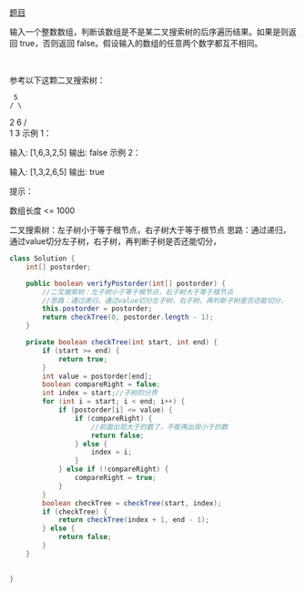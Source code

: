 [题目](https://leetcode-cn.com/problems/er-cha-sou-suo-shu-de-hou-xu-bian-li-xu-lie-lcof/)

输入一个整数数组，判断该数组是不是某二叉搜索树的后序遍历结果。如果是则返回 true，否则返回 false。假设输入的数组的任意两个数字都互不相同。

 

参考以下这颗二叉搜索树：

     5
    / \
   2   6
  / \
 1   3
示例 1：

输入: [1,6,3,2,5]
输出: false
示例 2：

输入: [1,3,2,6,5]
输出: true
 

提示：

数组长度 <= 1000

二叉搜索树：左子树小于等于根节点，右子树大于等于根节点
思路：通过递归，通过value切分左子树，右子树，再判断子树是否还能切分，

```java
class Solution {
    int[] postorder;

    public boolean verifyPostorder(int[] postorder) {
        //二叉搜索树：左子树小于等于根节点，右子树大于等于根节点
        //思路：通过递归，通过value切分左子树，右子树，再判断子树是否还能切分，
        this.postorder = postorder;
        return checkTree(0, postorder.length - 1);
    }

    private boolean checkTree(int start, int end) {
        if (start >= end) {
            return true;
        }
        int value = postorder[end];
        boolean compareRight = false;
        int index = start;//子树的分界
        for (int i = start; i < end; i++) {
            if (postorder[i] <= value) {
                if (compareRight) {
                    //前面出现大于的数了，不能再出现小于的数
                    return false;
                } else {
                    index = i;
                }
            } else if (!compareRight) {
                compareRight = true;
            }
        }
        boolean checkTree = checkTree(start, index);
        if (checkTree) {
            return checkTree(index + 1, end - 1);
        } else {
            return false;
        }
    }

    
}
```
